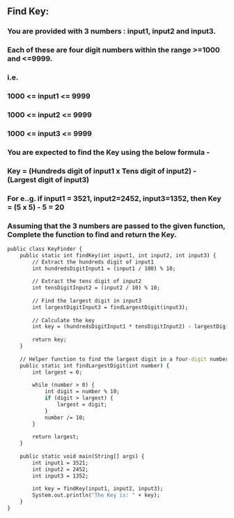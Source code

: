 ## Find Key:
### You are provided with 3 numbers : input1, input2 and input3.
### Each of these are four digit numbers within the range >=1000 and <=9999.
### i.e.
### 1000 <= input1 <= 9999
### 1000 <= input2 <= 9999
### 1000 <= input3 <= 9999
### You are expected to find the Key using the below formula -
### Key = (Hundreds digit of input1 x Tens digit of input2) - (Largest digit of input3)
### For e..g. if input1 = 3521, input2=2452, input3=1352, then Key = (5 x 5) - 5 = 20
### Assuming that the 3 numbers are passed to the given function, Complete the function to find and return the Key.
```cmd
public class KeyFinder {
    public static int findKey(int input1, int input2, int input3) {
        // Extract the hundreds digit of input1
        int hundredsDigitInput1 = (input1 / 100) % 10;
        
        // Extract the tens digit of input2
        int tensDigitInput2 = (input2 / 10) % 10;
        
        // Find the largest digit in input3
        int largestDigitInput3 = findLargestDigit(input3);
        
        // Calculate the key
        int key = (hundredsDigitInput1 * tensDigitInput2) - largestDigitInput3;
        
        return key;
    }
    
    // Helper function to find the largest digit in a four-digit number
    public static int findLargestDigit(int number) {
        int largest = 0;
        
        while (number > 0) {
            int digit = number % 10;
            if (digit > largest) {
                largest = digit;
            }
            number /= 10;
        }
        
        return largest;
    }
    
    public static void main(String[] args) {
        int input1 = 3521;
        int input2 = 2452;
        int input3 = 1352;
        
        int key = findKey(input1, input2, input3);
        System.out.println("The Key is: " + key);
    }
}

```
